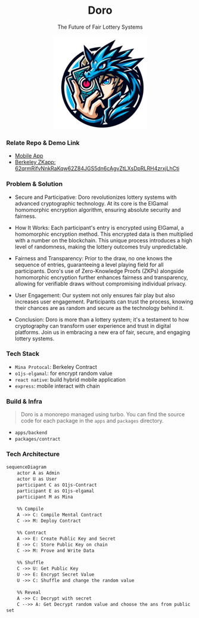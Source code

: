 <div align="center">
<h1>Doro</h1>

<p> The Future of Fair Lottery Systems</p>

<img src="https://github.com/hollow-leaf/doro/raw/main/apps/docs/Doro.png" width="50%" height="50%"></img>
</div>


### Relate Repo & Demo Link
- [Mobile App](https://github.com/hollow-leaf/doro-mobile/)
- [Berkeley ZKapp: 62qrmRifvNnkRaKqw62Z84JGS5dn6cAgvZtLXsDpRLRH4zrxjLhCti ](https://minascan.io/berkeley/account/B62qrmRifvNnkRaKqw62Z84JGS5dn6cAgvZtLXsDpRLRH4zrxjLhCti/zkApp?type=zk-acc)

### Problem & Solution
- Secure and Participative: Doro revolutionizes lottery systems with advanced cryptographic technology. At its core is the ElGamal homomorphic encryption algorithm, ensuring absolute security and fairness.

- How It Works: Each participant's entry is encrypted using ElGamal, a homomorphic encryption method. This encrypted data is then multiplied with a number on the blockchain. This unique process introduces a high level of randomness, making the lottery outcomes truly unpredictable.

- Fairness and Transparency: Prior to the draw, no one knows the sequence of entries, guaranteeing a level playing field for all participants. Doro's use of Zero-Knowledge Proofs (ZKPs) alongside homomorphic encryption further enhances fairness and transparency, allowing for verifiable draws without compromising individual privacy.

- User Engagement: Our system not only ensures fair play but also increases user engagement. Participants can trust the process, knowing their chances are as random and secure as the technology behind it.

- Conclusion: Doro is more than a lottery system; it's a testament to how cryptography can transform user experience and trust in digital platforms. Join us in embracing a new era of fair, secure, and engaging lottery systems.

### Tech Stack 
- `Mina Protocal`: Berkeley Contract
- `o1js-elgamal`: for encrypt random value
- `react native`: build hybrid mobile application
- `express`: mobile interact with chain
 
### Build & Infra
> Doro is a monorepo managed using turbo. You can find the source code for each package in the `apps` and `packages` directory.

- `apps/backend`
- `packages/contract` 

### Tech Architecture
```mermaid
sequenceDiagram
    actor A as Admin
    actor U as User
    participant C as O1js-Contract
    participant E as O1js-elgamal
    participant M as Mina

    %% Compile
    A ->> C: Compile Mental Contract
    C ->> M: Deploy Contract
    
    %% Contract
    A ->> E: Create Public Key and Secret
    E ->> C: Store Public Key on chain
    C ->> M: Prove and Write Data
    
    %% Shuffle
    C ->> U: Get Public Key
    U ->> E: Encrypt Secret Value
    U ->> C: Shuffle and change the random value

    %% Reveal
    A ->> C: Decrypt with secret
    C -->> A: Get Decrypt random value and choose the ans from public set
```